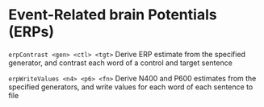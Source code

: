 # Event-Related brain Potentials (ERPs)


`erpContrast <gen> <ctl> <tgt>`  Derive ERP estimate from the specified
generator, and contrast each word of a
control and target sentence

`erpWriteValues <n4> <p6> <fn>`  Derive N400 and P600 estimates from the
specified generators, and write values
for each word of each sentence to file
